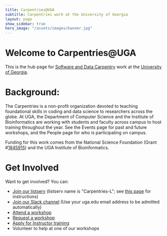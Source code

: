 ```yaml
---
title: Carpentries@UGA
subtitle: Carpentries work at the University of Georgia
layout: page
show_sidebar: true
hero_image: "/assets/images/banner.jpg"
---
```


# Welcome to Carpentries@UGA

This is the hub page for [Software and Data Carpentry](https://carpentries.org/) work at the [University of Georgia](https://www.uga.edu).

<!-- TODO: Make callouts on the main page -->

# Background:
The Carpentries is a non-profit organization devoted to teaching foundational skills in coding and data science to researchers across the globe. At UGA, the Department of Computer Science and the Institute of Bioinformatics are working with students and faculty across campus to host training throughout the year. See the Events page for past and future workshops, and the People page for who is participating on campus.

Funding for this work comes from the National Science Foundation (Grant #[1845915](https://www.nsf.gov/awardsearch/showAward?AWD_ID=1845915)) and the UGA Institute of Bioinformatics.

# Get Involved
Want to get involved? You can:

* [Join our listserv](https://listserv.uga.edu/scripts/wa-UGA.exe?A0=CARPENTRIES-L) (listserv name is "Carpentries-L"; see [this page](https://confluence.eits.uga.edu/display/HK/How+to+subscribe+to+a+Listserv) for instructions)  
* [Join our Slack channel](https://join.slack.com/t/carpentriesuga/signup) (Use your uga.edu email address to be admitted automatically)
* [Attend a workshop](events)
* [Request a workshop](https://github.com/UGA-Carpentries/uga-carpentries.github.io/issues)
* [Apply for Instructor training]("https://carpentries.org/become-instructor/)
* Volunteer to help at one of our workshops <!-- TODO: Add some sort of link here? -->
